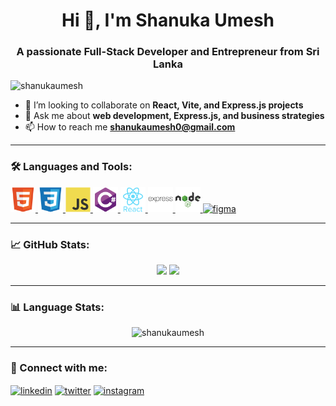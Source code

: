 <h1 align="center">Hi 👋, I'm Shanuka Umesh</h1>
<h3 align="center">A passionate Full-Stack Developer and Entrepreneur from Sri Lanka</h3>

<p align="left"> <img src="https://komarev.com/ghpvc/?username=shanukaumesh&label=Profile%20views&color=0e75b6&style=flat" alt="shanukaumesh" /> </p>

- 👯 I’m looking to collaborate on **React, Vite, and Express.js projects**
- 💬 Ask me about **web development, Express.js, and business strategies**
- 📫 How to reach me **shanukaumesh0@gmail.com**

---

### 🛠️ Languages and Tools:
<p align="left">
  <a href="https://www.w3.org/html/" target="_blank"> <img src="https://raw.githubusercontent.com/devicons/devicon/master/icons/html5/html5-original.svg" alt="html5" width="40" height="40"/> </a>
  <a href="https://www.w3schools.com/css/" target="_blank"> <img src="https://raw.githubusercontent.com/devicons/devicon/master/icons/css3/css3-original.svg" alt="css3" width="40" height="40"/> </a>
  <a href="https://www.javascript.com/" target="_blank"> <img src="https://raw.githubusercontent.com/devicons/devicon/master/icons/javascript/javascript-original.svg" alt="javascript" width="40" height="40"/> </a>
   <a href="https://learn.microsoft.com/en-us/dotnet/csharp/" target="_blank"> <img src="https://raw.githubusercontent.com/devicons/devicon/master/icons/csharp/csharp-original.svg" alt="csharp" width="40" height="40"/> </a>
  <a href="https://reactjs.org/" target="_blank"> <img src="https://raw.githubusercontent.com/devicons/devicon/master/icons/react/react-original-wordmark.svg" alt="react" width="40" height="40"/> </a>
  <a href="https://expressjs.com/" target="_blank"> <img src="https://raw.githubusercontent.com/devicons/devicon/master/icons/express/express-original-wordmark.svg" alt="express" width="40" height="40"/> </a>
  <a href="https://nodejs.org/" target="_blank"> <img src="https://raw.githubusercontent.com/devicons/devicon/master/icons/nodejs/nodejs-original-wordmark.svg" alt="nodejs" width="40" height="40"/> </a>
  <a href="https://www.figma.com/" target="_blank"> <img src="https://www.vectorlogo.zone/logos/figma/figma-icon.svg" alt="figma" width="40" height="40"/> </a>
 
  <!-- Add more tech stacks or tools you use -->
</p>

---

### 📈 GitHub Stats:
<p align="center">
  <img width="48%" src="https://github-readme-stats.vercel.app/api?username=shanukaumesh&show_icons=true&theme=tokyonight" />
  <img width="48%" src="https://github-readme-streak-stats.herokuapp.com/?user=shanukaumesh&theme=tokyonight" />
</p>

---

### 📊 Language Stats:
<p align="center">
  <img width="48%" src="https://github-readme-stats.vercel.app/api/top-langs?username=shanukaumesh&show_icons=true&locale=en&layout=compact&theme=tokyonight" alt="shanukaumesh" />
</p>



---

### 🔗 Connect with me:
<p align="left">
<a href="https://linkedin.com/in/shanuka-umesh" target="blank"><img align="center" src="https://cdn.jsdelivr.net/npm/simple-icons@3.0.1/icons/linkedin.svg" alt="linkedin" height="30" width="40" /></a>
<a href="https://twitter.com/shanukaumesh" target="blank"><img align="center" src="https://cdn.jsdelivr.net/npm/simple-icons@3.0.1/icons/twitter.svg" alt="twitter" height="30" width="40" /></a>
<a href="https://instagram.com/shanukaumesh" target="blank"><img align="center" src="https://cdn.jsdelivr.net/npm/simple-icons@3.0.1/icons/instagram.svg" alt="instagram" height="30" width="40" /></a>
</p>
